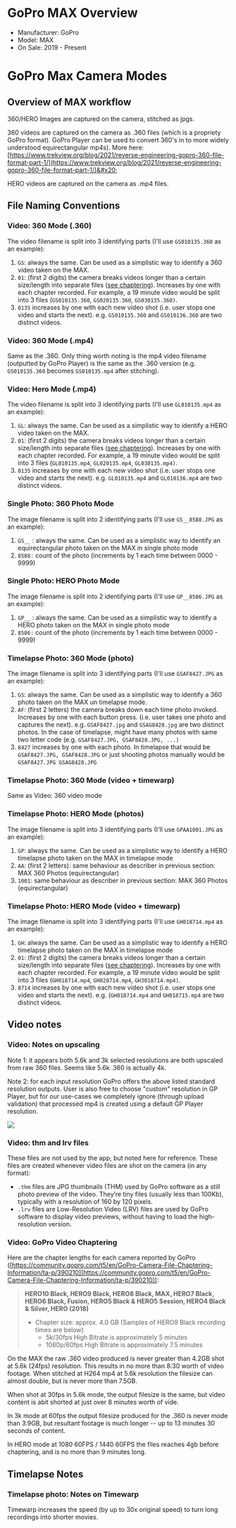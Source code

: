 # GoPro MAX Overview

* Manufacturer: GoPro
* Model: MAX
* On Sale: 2019 - Present

# GoPro Max Camera Modes

## Overview of MAX workflow

360/HERO Images are captured on the camera, stitched as jpgs.

360 videos are captured on the camera as .360 files (which is a propriety GoPro format). GoPro Player can be used to convert 360's in to more widely understood equirectangular mp4s). More here: [https://www.trekview.org/blog/2021/reverse-engineering-gopro-360-file-format-part-1/](https://www.trekview.org/blog/2021/reverse-engineering-gopro-360-file-format-part-1/)&#x20;

HERO videos are captured on the camera as .mp4 files.&#x20;

## File Naming Conventions

### Video: 360 Mode (.360)

The video filename is split into 3 identifying parts (I'll use `GS010135.360` as an example):

1. `GS`: always the same. Can be used as a simplistic way to identify a 360 video taken on the MAX.
2. `01`: (first 2 digits) the camera breaks videos longer than a certain size/length into separate files ([see chaptering](gopro-max-camera-modes.md#gopro-video-chaptering)). Increases by one with each chapter recorded. For example, a 19 minute video would be split into 3 files (`GS010135.360`, `GS020135.360`, `GS030135.360)`.
3. `0135` increases by one with each new video shot (i.e. user stops one video and starts the next). e.g. `GS010135.360` and `GS010136.360` are two distinct videos.

### Video: 360 Mode (.mp4)

Same as the .360. Only thing worth noting is the mp4 video filename (outputted by GoPro Player) is the same as the .360 version (e.g. `GS010135.360` becomes `GS010135.mp4` after stitching).

### Video: Hero Mode (.mp4)

The video filename is split into 3 identifying parts (I'll use `GL010135.mp4` as an example):

1. `GL`: always the same. Can be used as a simplistic way to identify a HERO video taken on the MAX.
2. `01`: (first 2 digits) the camera breaks videos longer than a certain size/length into separate files ([see chaptering](gopro-max-camera-modes.md#gopro-video-chaptering)). Increases by one with each chapter recorded. For example, a 19 minute video would be split into 3 files (`GL010135.mp4`, `GL020135.mp4`, `GL030135.mp4)`.
3. `0135` increases by one with each new video shot (i.e. user stops one video and starts the next). e.g. `GL010135.mp4` and `GL010136.mp4` are two distinct videos.

### Single Photo: 360 Photo Mode <a href="#single-photo-360-photo-mode" id="single-photo-360-photo-mode"></a>

The image filename is split into 2 identifying parts (I'll use `GS__8588.JPG` as an example):

1. `GS__` : always the same. Can be used as a simplistic way to identify an equirectangular photo taken on the MAX in single photo mode
2. `8588:` count of the photo (increments by 1 each time between 0000 - 9999)

### Single Photo: HERO Photo Mode <a href="#single-photo-hero-photo-mode" id="single-photo-hero-photo-mode"></a>

The image filename is split into 2 identifying parts (I'll use `GP__8586.JPG` as an example):

1. `GP__` : always the same. Can be used as a simplistic way to identify a HERO photo taken on the MAX in single photo mode
2. `8586:` count of the photo (increments by 1 each time between 0000 - 9999)

### Timelapse Photo: 360 Mode (photo)

The image filename is split into 3 identifying parts (I'll use `GSAF8427.JPG` as an example):

1. `GS`: always the same. Can be used as a simplistic way to identify a 360 photo taken on the MAX un timelapse mode.
2. `AF`: (first 2 letters) the camera breaks down each time photo invoked. Increases by one with each button press.  (i.e. user takes one photo and captures the next). e.g. `GSAF8427.jpg` and `GSAG8428.jpg` are two distinct photos. In the case of timelapse, might have many photos with same two letter code (e.g. `GSAF8427.JPG, GSAF8428.JPG, ...)`
3. `8427` increases by one with each photo. In timelapse that would be `GSAF8427.JPG, GSAF8428.JPG` or just shooting photos manually would be `GSAF8427.JPG GSAG8428.JPG`

### Timelapse Photo: 360 Mode (video + timewarp)

Same as Video: 360 video mode

### Timelapse Photo: HERO Mode (photos)

The image filename is split into 3 identifying parts (I'll use `GPAA1001.JPG` as an example):

1. `GP`: always the same. Can be used as a simplistic way to identify a HERO timelapse photo taken on the MAX in timelapse mode
2. `AA`: (first 2 letters): same behaviour as describer in previous section: MAX 360 Photos (equirectangular)
3. `1001`: same behaviour as describer in previous section: MAX 360 Photos (equirectangular)

### Timelapse Photo: HERO Mode (video + timewarp)

The image filename is split into 3 identifying parts (I'll use `GH018714.mp4` as an example):

1. `GH`: always the same. Can be used as a simplistic way to identify a HERO timelapse photo taken on the MAX in timelapse mode
2. `01`: (first 2 digits) the camera breaks videos longer than a certain size/length into separate files ([see chaptering](gopro-max-camera-modes.md#gopro-video-chaptering)). Increases by one with each chapter recorded. For example, a 19 minute video would be split into 3 files (`GH018714.mp4`, `GH028714.mp4`, `GH3018714.mp4)`.
3. `8714` increases by one with each new video shot (i.e. user stops one video and starts the next). e.g. (`GH018714.mp4` and `GH018715.mp4` are two distinct videos.

## Video notes

### Video: Notes on upscaling

Note 1: it appears both 5.6k and 3k selected resolutions are both upscaled from raw 360 files. Seems like 5.6k .360 is actually 4k.

Note 2: for each input resolution GoPro offers the above listed standard resolution outputs. User is also free to choose "custom" resolution in GP Player, but for our use-cases we completely ignore (through upload validation) that processed mp4 is created using a default GP Player resolution.

![](https://raw.githubusercontent.com/trek-view/gopro-metadata/main/notes/images/max-upscaling.png)

### Video: thm and lrv files

These files are not used by the app, but noted here for reference. These files are created whenever video files are shot on the camera (in any format):

* `.thm` files are JPG thumbnails (THM) used by GoPro software as a still photo preview of the video. They’re tiny files (usually less than 100Kb), typically with a resolution of 160 by 120 pixels.
* `.lrv`  files are Low-Resolution Video (LRV) files are used by GoPro software to display video previews, without having to load the high-resolution version.

### Video: GoPro Video Chaptering

Here are the chapter lengths for each camera reported by GoPro ([https://community.gopro.com/t5/en/GoPro-Camera-File-Chaptering-Information/ta-p/390210](https://community.gopro.com/t5/en/GoPro-Camera-File-Chaptering-Information/ta-p/390210)):

> **HERO10 Black, HERO9 Black, HERO8 Black, MAX, HERO7 Black, HERO6 Black, Fusion, HERO5 Black & HERO5 Session, HERO4 Black & Silver, HERO (2018)**
>
> * Chapter size: approx. 4.0 GB (Samples of HERO9 Black recording times are below)
>   * 5k/30fps High Bitrate is approximately 5 minutes
>   * 1080p/60fps High Bitrate is approximately 7.5 minutes

On the MAX the raw .360 video produced is never greater than 4.2GB shot at 5.6k (24fps) resolution. This results in no more than 8:30 worth of video footage. When stitched at H264 mp4 at 5.6k resolution the filesize can almost double, but is never more than 7.5GB.

When shot at 30fps in 5.6k mode, the output filesize is the same, but video content is abit shorted at just over 8 minutes worth of vide.

In 3k mode at 60fps the output filesize produced for the .360 is never mode than 3.9GB, but resultant footage is much longer -- up to 13 minutes 30 seconds of content.&#x20;

In HERO mode at 1080 60FPS / 1440 60FPS the files reaches 4gb before chaptering, and is no more than 9 minutes long.

## Timelapse Notes

### Timelapse photo: Notes on Timewarp

Timewarp increases the speed (by up to 30x original speed) to turn long recordings into shorter movies.